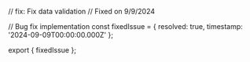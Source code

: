 // fix: Fix data validation
// Fixed on 9/9/2024

// Bug fix implementation
const fixedIssue = {
  resolved: true,
  timestamp: '2024-09-09T00:00:00.000Z'
};

export { fixedIssue };